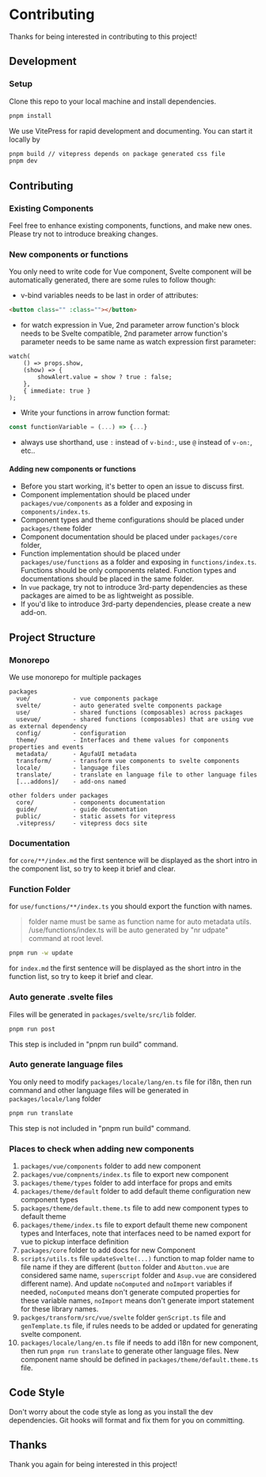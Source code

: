 # Contributing

Thanks for being interested in contributing to this project!

## Development

### Setup

Clone this repo to your local machine and install dependencies.

```bash
pnpm install
```

We use VitePress for rapid development and documenting. You can start it locally by

```bash
pnpm build // vitepress depends on package generated css file
pnpm dev
```

## Contributing

### Existing Components

Feel free to enhance existing components, functions, and make new ones. Please try not to introduce breaking changes.

### New components or functions

You only need to write code for Vue component, Svelte component will be automatically generated, there are some rules to follow though:

- v-bind variables needs to be last in order of attributes:

```html
<button class="" :class=""></button>
```

- for watch expression in Vue, 2nd parameter arrow function's block needs to be Svelte compatible, 2nd parameter arrow function's parameter needs to be same name as watch expression first parameter:

```ts{4}
watch(
	() => props.show,
	(show) => {
		showAlert.value = show ? true : false;
	},
	{ immediate: true }
);
```

- Write your functions in arrow function format:

```ts
const functionVariable = (...) => {...}
```

- always use shorthand, use `:` instead of `v-bind:`, use `@` instead of `v-on:`, etc..

#### Adding new components or functions

- Before you start working, it's better to open an issue to discuss first.
- Component implementation should be placed under `packages/vue/components` as a folder and exposing in `components/index.ts`.
- Component types and theme configurations should be placed under `packages/theme` folder
- Component documentation should be placed under `packages/core` folder,
- Function implementation should be placed under `packages/use/functions` as a folder and exposing in `functions/index.ts`. Functions should be only components related. Function types and documentations should be placed in the same folder.
- In `vue` package, try not to introduce 3rd-party dependencies as these packages are aimed to be as lightweight as possible.
- If you'd like to introduce 3rd-party dependencies, please create a new add-on.

## Project Structure

### Monorepo

We use monorepo for multiple packages

```
packages
  vue/            - vue components package
  svelte/         - auto generated svelte components package
  use/            - shared functions (composables) across packages
  usevue/         - shared functions (composables) that are using vue as external dependency
  config/         - configuration
  theme/          - Interfaces and theme values for components properties and events
  metadata/       - AgufaUI metadata
  transform/      - transform vue components to svelte components
  locale/         - language files
  translate/      - translate en language file to other language files
  [...addons]/    - add-ons named
```

```
other folders under packages
  core/           - components documentation
  guide/          - guide documentation
  public/         - static assets for vitepress
  .vitepress/     - vitepress docs site
```

### Documentation

for `core/**/index.md` the first sentence will be displayed as the short intro in the component list, so try to keep it brief and clear.

### Function Folder

for `use/functions/**/index.ts` you should export the function with names.

> folder name must be same as function name for auto metadata utils. /use/functions/index.ts will be auto generated by "nr udpate" command at root level.

```bash
pnpm run -w update
```

for `index.md` the first sentence will be displayed as the short intro in the function list, so try to keep it brief and clear.

### Auto generate .svelte files

Files will be generated in `packages/svelte/src/lib` folder.

```bash
pnpm run post
```

This step is included in "pnpm run build" command.

### Auto generate language files

You only need to modify `packages/locale/lang/en.ts` file for i18n, then run command and other language files will be generated in `packages/locale/lang` folder

```bash
pnpm run translate
```

This step is not included in "pnpm run build" command.

### Places to check when adding new components

1. `packages/vue/components` folder to add new component
2. `packages/vue/compnents/index.ts` file to export new component
3. `packages/theme/types` folder to add interface for props and emits
4. `packages/theme/default` folder to add default theme configuration new component types
5. `packages/theme/default.theme.ts` file to add new component types to default theme
6. `packages/theme/index.ts` file to export default theme new component types and Interfaces, note that interfaces need to be named export for vue to pickup interface definition
7. `packages/core` folder to add docs for new Component
8. `scripts/utils.ts` file `updateSvelte(...)` function to map folder name to file name if they are different (`button` folder and `Abutton.vue` are considered same name, `superscript` folder and `Asup.vue` are considered different name).  And update `noComputed` and `noImport` variables if needed, `noComputed` means don't generate computed properties for these variable names, `noImport` means don't generate import statement for these library names.
9. `packges/transform/src/vue/svelte` folder `genScript.ts` file and `genTemplate.ts` file, if rules needs to be added or updated for generating svelte component.
10. `packages/locale/lang/en.ts` file if needs to add i18n for new component, then run `pnpm run translate` to generate other language files.  New component name should be defined in `packages/theme/default.theme.ts` file.

## Code Style

Don't worry about the code style as long as you install the dev dependencies. Git hooks will format and fix them for you on committing.

## Thanks

Thank you again for being interested in this project!
